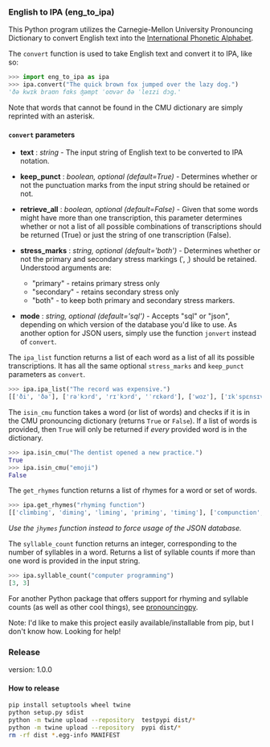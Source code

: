 

### English to IPA (eng_to_ipa)


This Python program utilizes the Carnegie-Mellon University Pronouncing Dictionary to convert English text into the [International Phonetic Alphabet](https://en.wikipedia.org/wiki/International_Phonetic_Alphabet).


The `convert` function is used to take English text and convert it to IPA, like so:

```Python
>>> import eng_to_ipa as ipa
>>> ipa.convert("The quick brown fox jumped over the lazy dog.")
'ðə kwɪk braʊn fɑks ʤəmpt ˈoʊvər ðə ˈleɪzi dɔg.'
``` 

Note that words that cannot be found in the CMU dictionary are simply reprinted with an asterisk.

#### `convert` parameters

* **text** : *string* - The input string of English text to be converted to IPA notation.

* **keep_punct** : *boolean, optional (default=True)* - Determines whether or not the punctuation marks from the input string
should be retained or not.

* **retrieve_all** : *boolean, optional (default=False)* - Given that some words might have more than one transcription,
this parameter determines whether or not a list of all possible combinations of transcriptions should be returned (True)
 or just the string of one transcription (False).
 
* **stress_marks** : *string, optional (default='both')* - Determines whether or not the primary and secondary stress 
markings (ˈ, ˌ) should be retained. Understood arguments are:
   * "primary" - retains primary stress only 
   * "secondary" - retains secondary stress only
   * "both" - to keep both primary and secondary stress markers. 
   
* **mode** : *string, optional (default='sql')* - Accepts "sql" or "json", depending on which version of the database you'd like to use.
 As another option for JSON users, simply use the function `jonvert` instead of `convert`. 
   
The `ipa_list` function returns a list of each word as a list of all its possible transcriptions. It has all the same
optional `stress_marks` and `keep_punct` parameters as `convert`.
```Python
>>> ipa.ipa_list("The record was expensive.")
[['ði', 'ðə'], ['rəˈkɔrd', 'rɪˈkɔrd', 'ˈrɛkərd'], ['wɑz'], ['ɪkˈspɛnsɪv.']]
```

The `isin_cmu` function takes a word (or list of words) and checks if it is in the CMU pronouncing dictionary (returns 
`True` or `False`). If a list of words is provided, then `True` will only be returned if *every* provided word is in the dictionary.

```Python
>>> ipa.isin_cmu("The dentist opened a new practice.")
True
>>> ipa.isin_cmu("emoji")
False
```

The `get_rhymes` function returns a list of rhymes for a word or set of words. 
```Python
>>> ipa.get_rhymes("rhyming function")
[['climbing', 'diming', 'liming', 'priming', 'timing'], ['compunction', 'conjunction', 'dysfunction', 'injunction', 'junction', 'malfunction']]
```
*Use the `jhymes` function instead to force usage of the JSON database.*
   
The `syllable_count` function returns an integer, corresponding to the number of syllables in a word. Returns a list of 
syllable counts if more than one word is provided in the input string.

```Python
>>> ipa.syllable_count("computer programming")
[3, 3]
```

For another Python package that offers support for rhyming and syllable counts (as well as other cool things), see [pronouncingpy](https://github.com/aparrish/pronouncingpy).

Note: I'd like to make this project easily available/installable from pip, but I don't know how. Looking for help!


### Release

version: 1.0.0

#### How to release
```bash
pip install setuptools wheel twine
python setup.py sdist
python -m twine upload --repository  testpypi dist/*
python -m twine upload --repository  pypi dist/*
rm -rf dist *.egg-info MANIFEST
```
